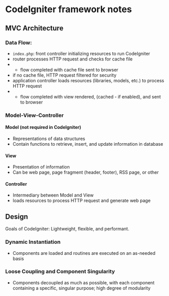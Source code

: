 # CodeIgniter framework notes

## MVC Architecture
### Data Flow:
- `index.php`: front controller initializing resources to run CodeIgniter
- router processes HTTP request and checks for cache file
- - flow completed with cache file sent to browser
- if no cache file, HTTP request filtered for security
- application controller loads resources (libraries, models, etc.) to process HTTP request
- - flow completed with view rendered, (cached - if enabled), and sent to browser

### Model-View-Controller
#### Model (not required in CodeIgniter)
- Representations of data structures
- Contain functions to retrieve, insert, and update information in database

#### View
- Presentation of information
- Can be web page, page fragment (header, footer), RSS page, or other

#### Controller
- Intermediary between Model and View
- loads resources to process HTTP request and generate web page

## Design

Goals of CodeIgniter: Lightweight, flexible, and performant.

### Dynamic Instantiation
- Components are loaded and routines are executed on an as-needed basis
### Loose Coupling and Component Singularity
- Components decoupled as much as possible, with each component containing a specific, singular purpose; high degree of modularity
